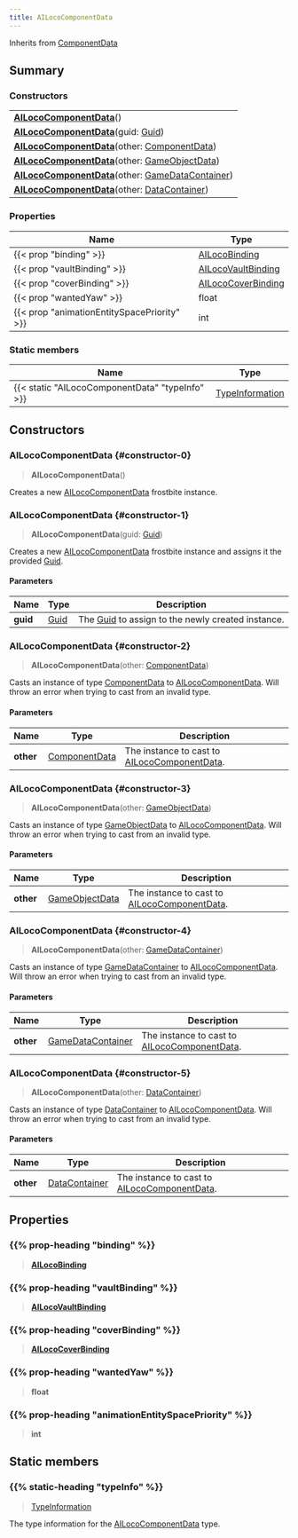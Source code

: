 ```yaml
---
title: AILocoComponentData
---
```


Inherits from 
[ComponentData](/vext/ref/fb/componentdata)

## Summary
### Constructors
| |
| ----------- |
| **[AILocoComponentData](#constructor-0)**() |
| **[AILocoComponentData](#constructor-1)**(guid: [Guid](/vext/ref/shared/class/guid)) |
| **[AILocoComponentData](#constructor-2)**(other: [ComponentData](/vext/ref/fb/componentdata)) |
| **[AILocoComponentData](#constructor-3)**(other: [GameObjectData](/vext/ref/fb/gameobjectdata)) |
| **[AILocoComponentData](#constructor-4)**(other: [GameDataContainer](/vext/ref/fb/gamedatacontainer)) |
| **[AILocoComponentData](#constructor-5)**(other: [DataContainer](/vext/ref/shared/class/datacontainer)) |

### Properties
| Name | Type |
| ---- | ---- |
| {{< prop "binding" >}} | [AILocoBinding](/vext/ref/fb/ailocobinding) |
| {{< prop "vaultBinding" >}} | [AILocoVaultBinding](/vext/ref/fb/ailocovaultbinding) |
| {{< prop "coverBinding" >}} | [AILocoCoverBinding](/vext/ref/fb/ailococoverbinding) |
| {{< prop "wantedYaw" >}} | float |
| {{< prop "animationEntitySpacePriority" >}} | int |

### Static members
| Name | Type |
| ---- | ---- |
| {{< static "AILocoComponentData" "typeInfo" >}} | [TypeInformation](/vext/ref/shared/class/typeinformation) |

## Constructors
### AILocoComponentData {#constructor-0}
> **AILocoComponentData**()

Creates a new [AILocoComponentData](/vext/ref/fb/ailococomponentdata) frostbite instance.

### AILocoComponentData {#constructor-1}
> **AILocoComponentData**(guid: [Guid](/vext/ref/shared/class/guid))

Creates a new [AILocoComponentData](/vext/ref/fb/ailococomponentdata) frostbite instance and assigns it the provided [Guid](/vext/ref/shared/class/guid).

#### Parameters
| Name | Type | Description |
| ---- | ---- | ----------- |
| **guid** | [Guid](/vext/ref/shared/class/guid) | The [Guid](/vext/ref/shared/class/guid) to assign to the newly created instance. |

### AILocoComponentData {#constructor-2}
> **AILocoComponentData**(other: [ComponentData](/vext/ref/fb/componentdata))

Casts an instance of type [ComponentData](/vext/ref/fb/componentdata) to [AILocoComponentData](/vext/ref/fb/ailococomponentdata). Will throw an error when trying to cast from an invalid type.

#### Parameters
| Name | Type | Description |
| ---- | ---- | ----------- |
| **other** | [ComponentData](/vext/ref/fb/componentdata) | The instance to cast to [AILocoComponentData](/vext/ref/fb/ailococomponentdata). |

### AILocoComponentData {#constructor-3}
> **AILocoComponentData**(other: [GameObjectData](/vext/ref/fb/gameobjectdata))

Casts an instance of type [GameObjectData](/vext/ref/fb/gameobjectdata) to [AILocoComponentData](/vext/ref/fb/ailococomponentdata). Will throw an error when trying to cast from an invalid type.

#### Parameters
| Name | Type | Description |
| ---- | ---- | ----------- |
| **other** | [GameObjectData](/vext/ref/fb/gameobjectdata) | The instance to cast to [AILocoComponentData](/vext/ref/fb/ailococomponentdata). |

### AILocoComponentData {#constructor-4}
> **AILocoComponentData**(other: [GameDataContainer](/vext/ref/fb/gamedatacontainer))

Casts an instance of type [GameDataContainer](/vext/ref/fb/gamedatacontainer) to [AILocoComponentData](/vext/ref/fb/ailococomponentdata). Will throw an error when trying to cast from an invalid type.

#### Parameters
| Name | Type | Description |
| ---- | ---- | ----------- |
| **other** | [GameDataContainer](/vext/ref/fb/gamedatacontainer) | The instance to cast to [AILocoComponentData](/vext/ref/fb/ailococomponentdata). |

### AILocoComponentData {#constructor-5}
> **AILocoComponentData**(other: [DataContainer](/vext/ref/shared/class/datacontainer))

Casts an instance of type [DataContainer](/vext/ref/shared/class/datacontainer) to [AILocoComponentData](/vext/ref/fb/ailococomponentdata). Will throw an error when trying to cast from an invalid type.

#### Parameters
| Name | Type | Description |
| ---- | ---- | ----------- |
| **other** | [DataContainer](/vext/ref/shared/class/datacontainer) | The instance to cast to [AILocoComponentData](/vext/ref/fb/ailococomponentdata). |

## Properties
### {{% prop-heading "binding" %}}
> **[AILocoBinding](/vext/ref/fb/ailocobinding)**

### {{% prop-heading "vaultBinding" %}}
> **[AILocoVaultBinding](/vext/ref/fb/ailocovaultbinding)**

### {{% prop-heading "coverBinding" %}}
> **[AILocoCoverBinding](/vext/ref/fb/ailococoverbinding)**

### {{% prop-heading "wantedYaw" %}}
> **float**

### {{% prop-heading "animationEntitySpacePriority" %}}
> **int**

## Static members
### {{% static-heading "typeInfo" %}}
> [TypeInformation](/vext/ref/shared/class/typeinformation)

The type information for the [AILocoComponentData](/vext/ref/fb/ailococomponentdata) type.

